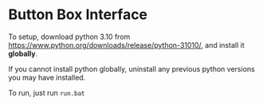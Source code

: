 # Button Box Interface

To setup, download python 3.10 from https://www.python.org/downloads/release/python-31010/, and install it **globally**.

If you cannot install python globally, uninstall any previous python versions you may have installed.

To run, just run `run.bat`
